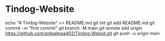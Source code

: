 # Tindog-Website
echo "# Tindog-Website" >> README.md
git init
git add README.md
git commit -m "first commit"
git branch -M main
git remote add origin https://github.com/sidgaikwad02/Tindog-Websit.git
git push -u origin main
